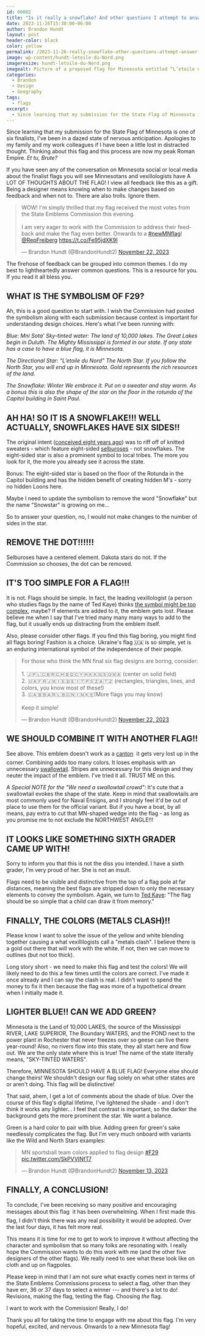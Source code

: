 ```yaml
---
id: 00002
title: "Is it really a snowflake? And other questions I attempt to answer about Minnesota flag finalist F29"
date: 2023-11-26T15:30:00-06:00
author: Brandon Hundt
layout: post
header-color: black
color: yellow
permalink: /2023-11-26-really-snowflake-other-questions-attempt-answer-about-minnesota-flag-finalist-f29/
image: wp-content/hundt-letoile-du-Nord.png
imageresize: hundt-letoile-du-Nord.png
imagealt: Picture of a proposed flag for Minnesota entitled “L’etoile du Nord”. Emblem of a white six-pointed snowflake over a gold four point directional star on a Dark Blue field
categories:
  - Brandon
  - Design
  - Geography
tags:
  - flags
excerpt:
  - Since learning that my submission for the State Flag of Minnesota is one of six finalists, I've been in a dazed state of nervous anticipation. This post helped me.
---
```


Since learning that my submission for the State Flag of Minnesota is one of six finalists, I've been in a dazed state of nervous anticipation. Apologies to my family and my work colleagues if I have been a little lost in distracted thought. Thinking about this flag and this process are now my peak Roman Empire. _Et tu, Brute?_

If you have seen any of the conversation on Minnesota social or local media about the finalist flags you will see Minnesotans and vexillologists have A LOT OF THOUGHTS ABOUT THE FLAG! I view all feedback like this as a gift. Being a designer means knowing when to make changes based on feedback and when not to. There are also trolls. Ignore them.

<blockquote class="twitter-tweet"><p lang="en" dir="ltr">WOW! I&#39;m simply thrilled that my flag received the most votes from the State Emblems Commission this evening. <br><br>I am very eager to work with the Commission to address their feedback and make the flag even better. Onwards to a <a href="https://twitter.com/hashtag/newMNflag?src=hash&amp;ref_src=twsrc%5Etfw">#newMNflag</a>! <a href="https://twitter.com/RepFreiberg?ref_src=twsrc%5Etfw">@RepFreiberg</a> <a href="https://t.co/Fe95jdXK9I">https://t.co/Fe95jdXK9I</a></p>&mdash; Brandon Hundt (@BrandonHundt2) <a href="https://twitter.com/BrandonHundt2/status/1727136819764977827?ref_src=twsrc%5Etfw">November 22, 2023</a></blockquote> <script async src="https://platform.twitter.com/widgets.js" charset="utf-8"></script>

The firehose of feedback can be grouped into common themes. I do my best to lightheartedly answer common questions. This is a resource for you. If you read it all bless you.
<a name="symbolism"></a>

## WHAT IS THE SYMBOLISM OF F29?
Ah, this is a good question to start with. I wish the Commission had posted the symbolism along with each submission because context is important for understanding design choices. Here's what I've been running with:

_Blue: Mni Sota’ Sky-tinted water: The land of 10,000 lakes. The Great Lakes begin in Duluth. The Mighty Mississippi is formed in our state. If any state has a case to have a blue flag, it is Minnesota._

_The Directional Star: “L’etoile du Nord” The North Star. If you follow the North Star, you will end up in Minnesota. Gold represents the rich resources of the land._

_The Snowflake: Winter We embrace it. Put on a sweater and stay warm. As a bonus this is also the shape of the star on the floor in the rotunda of the Capitol building in Saint Paul._
<a name="snowflake"></a>

## AH HA! SO IT IS A SNOWFLAKE!!! WELL ACTUALLY, SNOWFLAKES HAVE SIX SIDES!!
The original intent ([conceived eight years ago](/the-latest-design-for-a-new-minnesota-flag-is-inspired-by-letoile-du-nord/)) was to riff off of knitted sweaters - which feature eight-sided [selburoses](https://en.wikipedia.org/wiki/Selburose) - not snowflakes. The eight-sided star is also a prominent symbol to local tribes. The more you look for it, the more you already see it across the state.

Bonus: The eight-sided star is based on the floor of the Rotunda in the Capitol building and has the hidden benefit of creating hidden M's - sorry no hidden Loons here.

Maybe I need to update the symbolism to remove the word "Snowflake" but the name "Snowstar" is growing on me...

So to answer your question, no, I would not make changes to the number of sides in the star.
<a name="dot"></a>

## REMOVE THE DOT!!!!!!
Selburoses have a centered element. Dakota stars do not. If the Commission so chooses, the dot can be removed.
<a name="simplicity"></a>

## IT'S TOO SIMPLE FOR A FLAG!!!
It is not. Flags should be simple. In fact, the leading vexillologist (a person who studies flags by the name of Ted Kaye) thinks [the symbol might be too complex](https://www.facebook.com/photo/?fbid=6918565391525820&set=g.60969148707), maybe? If elements are added to it, the emblem gets lost. Please believe me when I say that I've tried many many many ways to add to the flag, but it usually ends up distracting from the emblem itself.

Also, please consider other flags. If you find this flag boring, you might find all flags boring! Fashion is a choice. Ukraine's flag 🇺🇦 is so simple, yet is an enduring international symbol of the independence of their people.

<blockquote class="twitter-tweet"><p lang="en" dir="ltr">For those who think the MN final six flag designs are boring, consider: <br><br>1. 🇯🇵🇱🇨🇧🇷🇨🇭🇧🇩🇨🇾🇭🇰🇰🇬🇸🇴🇲🇦 (center on solid field) <br>2. 🇺🇦🇫🇷🇯🇲🇮🇪🇩🇪🇮🇹🇵🇸🇿🇦🇹🇿 (rectangles, triangles, lines, and colors, you know most of these!) <br>3. 🇨🇦🇧🇧🇦🇷🇱🇧🇨🇳🇮🇳🇰🇪(More flags you may know) <br><br>Keep it simple!</p>&mdash; Brandon Hundt (@BrandonHundt2) <a href="https://twitter.com/BrandonHundt2/status/1727440041495130279?ref_src=twsrc%5Etfw">November 22, 2023</a></blockquote> <script async src="https://platform.twitter.com/widgets.js" charset="utf-8"></script>
<a name="combinations"></a>

## WE SHOULD COMBINE IT WITH ANOTHER FLAG!!
See above. This emblem doesn't work as a [canton](https://en.wikipedia.org/wiki/Canton_(flag)) &#151; it gets very lost up in the corner. Combining adds too many colors. It loses emphasis with an unnecessary [swallowtail](https://dbpedia.org/page/Swallowtail_(flag)). Stripes are unnecessary for this design and they neuter the impact of the emblem. I've tried it all. TRUST ME on this.

*A Special NOTE for the "We need a swallowtail crowd":* It's cute that a swallowtail evokes the shape of the state. Keep in mind that swallowtails are most commonly used for Naval Ensigns, and I strongly feel it'd be out of place to use them for the official variant. But if you have a boat, by all means, pay extra to cut that MN-shaped wedge into the flag - as long as you promise me to not exclude the NORTHWEST ANGLE!!!
<a name="children"></a>

## IT LOOKS LIKE SOMETHING SIXTH GRADER CAME UP WITH!
Sorry to inform you that this is not the diss you intended. I have a sixth grader, I'm very proud of her. She is not an insult. 

Flags need to be visible and distinctive from the top of a flag pole at far distances, meaning the best flags are stripped down to only the necessary elements to convey the symbolism. Again, we turn to [Ted Kaye](https://nava.org/good-flag-bad-flag): "The flag should be so simple that a child can draw it from memory."
<a name="colors"></a>

## FINALLY, THE COLORS (METALS CLASH)!!
Please know I want to solve the issue of the yellow and white blending together causing a what vexillilogists call a "metals clash". I believe there is a gold out there that will work with the white. If not, then we can move to outlines (but not too thick). 

Long story short - we need to make this flag and test the colors! We will likely need to do this a few times until the colors are correct. I've made it once already and I can say the clash is real. I didn't want to spend the money to fix it then because the flag was more of a hypothetical dream when I initially made it.
<a name="blue-green"></a>

## LIGHTER BLUE!! CAN WE ADD GREEN?
Minnesota is the Land of 10,000 LAKES, the source of the Mississippi RIVER, LAKE SUPERIOR, The Boundary WATERS, and the POND next to the power plant in Rochester that never freezes over so geese can live there year-round! Also, no rivers flow into this state, they all start here and flow out. We are the only state where this is true! The name of the state literally means, "SKY-TINTED WATERS".

Therefore, MINNESOTA SHOULD HAVE A BLUE FLAG! Everyone else should change theirs! We shouldn't design our flag solely on what other states are or aren't doing. This flag will be distinctive!

That said, ahem, I get a lot of comments about the shade of blue. Over the course of this flag's digital lifetime, I've lightened the shade - and I don't think it works any lighter... I feel that contrast is important, so the darker the background gets the more prominent the star. We want a balance.

Green is a hard color to pair with blue. Adding green for green's sake needlessly complicates the flag. But I'm very much onboard with variants like the Wild and North Stars examples:

<blockquote class="twitter-tweet"><p lang="en" dir="ltr">MN sportsball team colors applied to flag design <a href="https://twitter.com/hashtag/F29?src=hash&amp;ref_src=twsrc%5Etfw">#F29</a> <a href="https://t.co/SkPVVINfT7">pic.twitter.com/SkPVVINfT7</a></p>&mdash; Brandon Hundt (@BrandonHundt2) <a href="https://twitter.com/BrandonHundt2/status/1724091489888653813?ref_src=twsrc%5Etfw">November 13, 2023</a></blockquote> <script async src="https://platform.twitter.com/widgets.js" charset="utf-8"></script>

## FINALLY, A CONCLUSION!
To conclude, I've been receiving so many positive and encouraging messages about this flag &#151; it has been overwhelming. When I first made this flag, I didn't think there was any real possibility it would be adopted. Over the last four days, it has felt more real.

This means it is time for me to get to work to improve it without affecting the character and symbolism that so many folks are resonating with. I really hope the Commission wants to do this work with me (and the other five designers of the other flags). We really need to see what these look like on cloth and up on flagpoles. 

Please keep in mind that I am not sure what exactly comes next in terms of the State Emblems Commissions process to select a flag, other than they have err, 36 or 37 days to select a winner --- and there's a lot to do! Revisions, making the flag, testing the flag. Choosing _the_ flag.

I want to work with the Commission! Really, I do! 

Thank you all for taking the time to engage with me about this flag. I'm very hopeful, excited, and nervous. Onwards to a new Minnesota flag!
